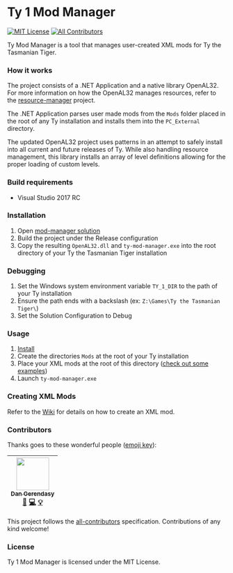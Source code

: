# Ty 1 Mod Manager
[![MIT License](https://img.shields.io/npm/l/eslint-find-rules.svg?style=flat-square)](http://opensource.org/licenses/MIT)
[![All Contributors](https://img.shields.io/badge/all_contributors-1-orange.svg?style=flat-square)](#contributors)

Ty Mod Manager is a tool that manages user-created XML mods for Ty the Tasmanian Tiger.

### How it works
The project consists of a .NET Application and a native library OpenAL32. For more information on how the OpenAL32 manages resources, refer to the [resource-manager](../resource-manager) project.

The .NET Application parses user made mods from the `Mods` folder placed in the root of any Ty installation and installs them into the `PC_External` directory.

The updated OpenAL32 project uses patterns in an attempt to safely install into all current and future releases of Ty. While also handling resource management, this library installs an array of level definitions allowing for the proper loading of custom levels.

### Build requirements
* Visual Studio 2017 RC

### Installation
1. Open [mod-manager solution](mod-manager.sln)
2. Build the project under the Release configuration
3. Copy the resulting `OpenAL32.dll` and `ty-mod-manager.exe` into the root directory of your Ty the Tasmanian Tiger installation

### Debugging
1. Set the Windows system environment variable `TY_1_DIR` to the path of your Ty installation
2. Ensure the path ends with a backslash (ex: `Z:\Games\Ty the Tasmanian Tiger\`)
3. Set the Solution Configuration to Debug

### Usage
1. [Install](#installation)
2. Create the directories `Mods` at the root of your Ty installation
3. Place your XML mods at the root of this directory ([check out some examples](Examples))
4. Launch `ty-mod-manager.exe`

### Creating XML Mods
Refer to the [Wiki](wiki) for details on how to create an XML mod.

### Contributors
Thanks goes to these wonderful people ([emoji key](https://github.com/kentcdodds/all-contributors#emoji-key)):

<!-- ALL-CONTRIBUTORS-LIST:START - Do not remove or modify this section -->
| [<img src="https://avatars0.githubusercontent.com/u/2020854?v=3" width="75px;"/><br /><sub>Dan Gerendasy</sub>](https://www.github.com/Dnawrkshp)<br />[📖](https://www.github.com/Dnawrkshp/ty-1-tools/commits?author=Dnawrkshp) [💻](https://www.github.com/Dnawrkshp/ty-1-tools/commits?author=Dnawrkshp) [💡](https://github.com/Dnawrkshp/ty-1-tools/tree/master/mod-manager/Examples)
| :---: |
<!-- ALL-CONTRIBUTORS-LIST:END -->

This project follows the [all-contributors](https://github.com/kentcdodds/all-contributors) specification. Contributions of any kind welcome!

### License
Ty 1 Mod Manager is licensed under the MIT License.
